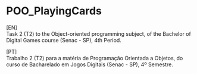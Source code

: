 # POO_PlayingCards

[EN]  
Task 2 (T2) to the Object-oriented programming subject, of the Bachelor of Digital Games course (Senac - SP), 4th Period.

[PT]  
Trabalho 2 (T2) para a matéria de Programação Orientada a Objetos, do curso de Bacharelado em Jogos Digitais (Senac - SP), 4º Semestre. 
